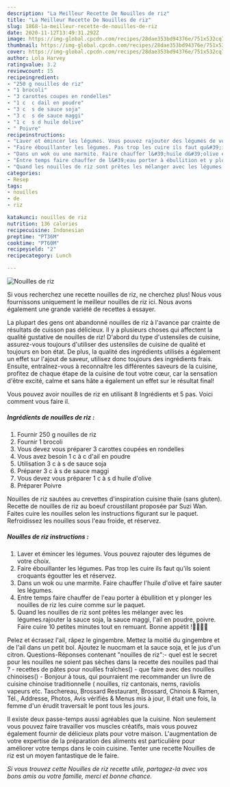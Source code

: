```yaml
---
description: "La Meilleur Recette De Nouilles de riz"
title: "La Meilleur Recette De Nouilles de riz"
slug: 1868-la-meilleur-recette-de-nouilles-de-riz
date: 2020-11-12T13:49:31.292Z
image: https://img-global.cpcdn.com/recipes/28dae353bd94376e/751x532cq70/nouilles-de-riz-photo-principale-de-la-recette.jpg
thumbnail: https://img-global.cpcdn.com/recipes/28dae353bd94376e/751x532cq70/nouilles-de-riz-photo-principale-de-la-recette.jpg
cover: https://img-global.cpcdn.com/recipes/28dae353bd94376e/751x532cq70/nouilles-de-riz-photo-principale-de-la-recette.jpg
author: Lola Harvey
ratingvalue: 3.2
reviewcount: 15
recipeingredient:
- "250 g nouilles de riz"
- "1 brocoli"
- "3 carottes coupes en rondelles"
- "1 c  c dail en poudre"
- "3 c  s de sauce soja"
- "3 c  s de sauce maggi"
- "1 c  s d huile dolive"
- " Poivre"
recipeinstructions:
- "Laver et émincer les légumes. Vous pouvez rajouter des légumes de votre choix."
- "Faire ébouillanter les légumes. Pas trop les cuire ils faut qu&#39;ils soient croquants égoutter les et réservez."
- "Dans un wok ou une marmite. Faire chauffer l&#39;huile d&#39;olive et faire sauter les légumes."
- "Entre temps faire chauffer de l&#39;eau porter à ébullition et y plonger les nouilles de riz les cuire comme sur le paquet."
- "Quand les nouilles de riz sont prêtes les mélanger avec les légumes.rajouter la sauce soja, la sauce maggi, l&#39;ail en poudre, poivre. Faire cuire 10 petites minutes tout en remuant. Bonne appétit !🤤🤤🤤🤤"
categories:
- Resep
tags:
- nouilles
- de
- riz

katakunci: nouilles de riz 
nutrition: 136 calories
recipecuisine: Indonesian
preptime: "PT36M"
cooktime: "PT60M"
recipeyield: "2"
recipecategory: Lunch

---
```



![Nouilles de riz](https://img-global.cpcdn.com/recipes/28dae353bd94376e/751x532cq70/nouilles-de-riz-photo-principale-de-la-recette.jpg)

Si vous recherchez une recette nouilles de riz, ne cherchez plus! Nous vous fournissons uniquement le meilleur nouilles de riz ici. Nous avons également une grande variété de recettes à essayer.

La plupart des gens ont abandonné nouilles de riz à l'avance par crainte de résultats de cuisson pas délicieux. Il y a plusieurs choses qui affectent la qualité gustative de nouilles de riz! D'abord du type d'ustensiles de cuisine, assurez-vous toujours d'utiliser des ustensiles de cuisine de qualité et toujours en bon état. De plus, la qualité des ingrédients utilisés a également un effet sur l'ajout de saveur, utilisez donc toujours des ingrédients frais. Ensuite, entraînez-vous à reconnaître les différentes saveurs de la cuisine, profitez de chaque étape de la cuisine de tout votre cœur, car la sensation d'être excité, calme et sans hâte a également un effet sur le résultat final!

<!--inarticleads1-->

Vous pouvez avoir nouilles de riz en utilisant 8 Ingrédients et 5 pas. Voici comment vous faire il.

##### Ingrédients de nouilles de riz :

1. Fournir 250 g nouilles de riz
1. Fournir 1 brocoli
1. Vous devez vous préparer 3 carottes coupées en rondelles
1. Vous avez besoin 1 c à c d&#39;ail en poudre
1. Utilisation 3 c à s de sauce soja
1. Préparer 3 c à s de sauce maggi
1. Vous devez vous préparer 1 c à s d huile d&#39;olive
1. Préparer  Poivre


Nouilles de riz sautées au crevettes d&#39;inspiration cuisine thaïe (sans gluten). Recette de nouilles de riz au boeuf croustillant proposée par Suzi Wan. Faites cuire les nouilles selon les instructions figurant sur le paquet. Refroidissez les nouilles sous l&#39;eau froide, et réservez. 

<!--inarticleads2-->

##### Nouilles de riz instructions :

1. Laver et émincer les légumes. Vous pouvez rajouter des légumes de votre choix.
1. Faire ébouillanter les légumes. Pas trop les cuire ils faut qu&#39;ils soient croquants égoutter les et réservez.
1. Dans un wok ou une marmite. Faire chauffer l&#39;huile d&#39;olive et faire sauter les légumes.
1. Entre temps faire chauffer de l&#39;eau porter à ébullition et y plonger les nouilles de riz les cuire comme sur le paquet.
1. Quand les nouilles de riz sont prêtes les mélanger avec les légumes.rajouter la sauce soja, la sauce maggi, l&#39;ail en poudre, poivre. Faire cuire 10 petites minutes tout en remuant. Bonne appétit !🤤🤤🤤🤤


Pelez et écrasez l&#39;ail, râpez le gingembre. Mettez la moitié du gingembre et de l&#39;ail dans un petit bol. Ajoutez le nuocmam et la sauce soja, et le jus d&#39;un citron. Questions-Réponses contenant &#34;nouilles de riz&#34;:- quel est le secret pour les nouilles ne soient pas sèches dans la recette des nouilles pad thai ? - recettes de pâtes pour nouilles fraîches() - que faire avec des nouilles chinoises() - Bonjour à tous, qui pourraient me recommander un livre de cuisine chinoise traditionnelle ( nouilles, riz cantonais, nems, raviolis vapeurs etc. Taschereau, Brossard Restaurant, Brossard, Chinois &amp; Ramen, Tél., Addresse, Photos, Avis vérifiés &amp; Menus mis à jour, Il était une fois, la femme d&#39;un érudit traversait le pont tous les jours. 

<!--inarticleads1-->

<p>
Il existe deux passe-temps aussi agréables que la cuisine. Non seulement vous pouvez faire travailler vos muscles créatifs, mais vous pouvez également fournir de délicieux plats pour votre maison. L'augmentation de votre expertise de la préparation des aliments est particulière pour améliorer votre temps dans le coin cuisine. Tenter une recette Nouilles de riz est un moyen fantastique de le faire.
</p>

<p>
<i>Si vous trouvez cette Nouilles de riz recette utile, partagez-la avec vos bons amis ou votre famille, merci et bonne chance.</i>
</p>

